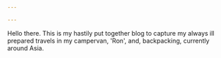 ```yaml
---

---
```

Hello there.  This is my hastily put together blog to capture my always ill prepared travels in my campervan, 'Ron', and, backpacking, currently around Asia.
